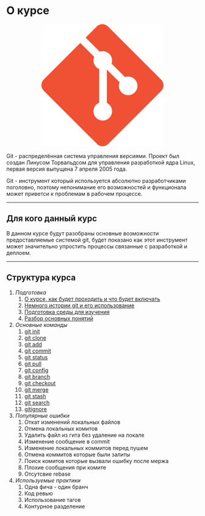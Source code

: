 # О курсе

<p align="center">
  <img width="320px" height="320px" src="git.png" alt="logo"/>
</p>

Git - распределённая система управления версиями. Проект был создан Линусом Торвальдсом для управления разработкой ядра Linux, первая версия выпущена 7 апреля 2005 года.

Git - инструмент который используется абсолютно разработчиками поголовно, поэтому непонимание его возможностей и функционала может приветси к проблемам в рабочем процессе.

---

## Для кого данный курс

В данном курсе будут разобраны основные возможности предоставляемые системой git, будет показано как этот инструмент может значительно упростить процессы связанные с разработкой и деплоем.

---


## Структура курса

1. *Подготовка*
    1. [О курсе, как будет проходить и что будет включать](1.%20Подготовка/1.md)
    1. [Немного истории git и его использование](1.%20Подготовка/2.md)
    1. [Подготовка среды для изучения](1.%20Подготовка/3.md)
    1. [Разбор основных понятий](1.%20Подготовка/4.md)
1. *Основные команды*
    1. [git init](2.%20Основные%20команды/1.md)
    1. [git clone](2.%20Основные%20команды/2.md)
    1. [git add](2.%20Основные%20команды/3.md)
    1. [git commit](2.%20Основные%20команды/4.md)
    1. [git status](2.%20Основные%20команды/5.md)
    1. [git pull](2.%20Основные%20команды/6.md)
    1. [git config](2.%20Основные%20команды/7.md)
    1. [git branch](2.%20Основные%20команды/8.md)
    1. [git checkout](2.%20Основные%20команды/9.md)
    1. [git merge](2.%20Основные%20команды/10.md)
    1. [git stash](2.%20Основные%20команды/11.md)
    1. [git search](2.%20Основные%20команды/12.md)
    1. [gitignore](2.%20Основные%20команды/13.md)
1. *Популярные ошибки*
    1. Откат изменений локальных файлов
    1. Отмена локальных комитов
    1. Удалить файл из гита без удаление на локале
    1. Изменение сообщение в commit
    1. Изменение локальных коммитов перед пушем
    1. Отмена коммитов которые были залиты
    1. Поиск комитов которые вызвали ошибку после мержа
    1. Плохие сообщения при комите
    1. Отсутсвие rebase
1. *Используемые практики*
    1. Одна фича - один бранч
    1. Код ревью
    1. Использование тагов
    1. Контурное разделение

